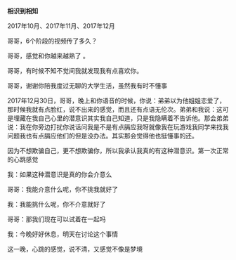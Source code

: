 **相识到相知**

2017年10月、2017年11月、2017年12月

哥哥，6个阶段的视频传了多久？

哥哥，感觉和你越来越熟了 。

哥哥，有时候不知不觉间我就发现我有点喜欢你。

哥哥，谢谢你陪我度过无聊的大学生活，虽然我有时不懂事

2017年12月30日，哥哥，晚上和你语音的时候，你说：弟弟以为他姐姐恋爱了，那时候我就有点脸红，说不出来的感觉，而且还有点语无伦次。弟弟和我说：这可是埋藏在我自己心里的潜意识其实我自己知道，只是我隐瞒着不告诉他。那会弟弟说：我在你旁边打扰你说话问我是不是有点膈应我呀就像我在玩游戏我同学来找我问题我也有点膈应他们的但是没办法。其实那会觉得他也挺懂事的还。

因为不想欺骗自己，更不想欺骗你，所以我承认我真的有这种潜意识。第一次正常的心跳感觉

我：如果这种潜意识是真的你会介意么

哥哥：我能介意什么呢，你不挑我就好了

我：我能挑什么呢，你不介意就好了

哥哥：那我们现在可以试着在一起吗

我：今晚好好休息，明天在讨论这个事情

这一晚，心跳的感觉，说不清，又感觉不像是梦境

